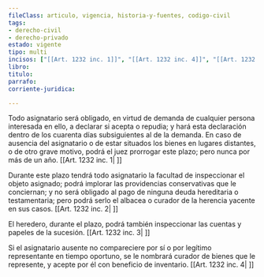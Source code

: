 ```yaml
---
fileClass: articulo, vigencia, historia-y-fuentes, codigo-civil
tags:
- derecho-civil
- derecho-privado
estado: vigente
tipo: multi
incisos: ["[[Art. 1232 inc. 1]]", "[[Art. 1232 inc. 4]]", "[[Art. 1232 inc. 3]]", "[[Art. 1232 inc. 2]]"]
libro:
titulo:
parrafo:
corriente-juridica:

---
```

Todo asignatario será obligado, en virtud de demanda de cualquier persona interesada en ello, a declarar si acepta o repudia; y hará esta declaración dentro de los cuarenta días subsiguientes al de la demanda. En caso de ausencia del asignatario o de estar situados los bienes en lugares distantes, o de otro grave motivo, podrá el juez prorrogar este plazo; pero nunca por más de un año. [[Art. 1232 inc. 1| ]]

Durante este plazo tendrá todo asignatario la facultad de inspeccionar el objeto asignado; podrá implorar las providencias conservativas que le conciernan; y no será obligado al pago de ninguna deuda hereditaria o testamentaria; pero podrá serlo el albacea o curador de la herencia yacente en sus casos. [[Art. 1232 inc. 2| ]]

El heredero, durante el plazo, podrá también inspeccionar las cuentas y papeles de la sucesión. [[Art. 1232 inc. 3| ]]

Si el asignatario ausente no compareciere por sí o por legítimo representante en tiempo oportuno, se le nombrará curador de bienes que le represente, y acepte por él con beneficio de inventario. [[Art. 1232 inc. 4| ]]